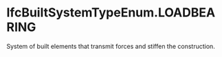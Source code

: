 IfcBuiltSystemTypeEnum.LOADBEARING
==================================
System of built elements that transmit forces and stiffen the construction.



